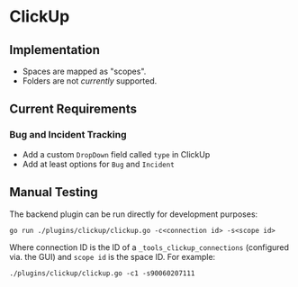 ClickUp
=======

Implementation
--------------

- Spaces are mapped as "scopes".
- Folders are not *currently* supported.

Current Requirements
--------------------

### Bug and Incident Tracking

- Add a custom `DropDown` field called `type` in ClickUp
- Add at least options for `Bug` and `Incident`

Manual Testing
--------------

The backend plugin can be run directly for development purposes:

```
go run ./plugins/clickup/clickup.go -c<connection id> -s<scope id>
```

Where connection ID is the ID of a `_tools_clickup_connections` (configured
via. the GUI) and `scope id` is the space ID. For example:

```
./plugins/clickup/clickup.go -c1 -s90060207111
```
